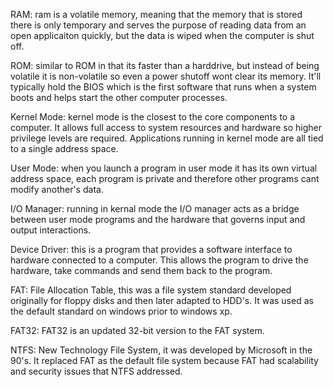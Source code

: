 RAM: ram is a volatile memory, meaning that the memory that is stored there is only temporary and serves the purpose of reading data from an open applicaiton quickly, but the data is wiped when the computer is shut off.

ROM: similar to ROM in that its faster than a harddrive, but instead of being volatile it is non-volatile so even a power shutoff wont clear its memory. It'll typically hold the BIOS which is the first software that runs when a system boots and helps start the other computer processes. 

Kernel Mode: kernel mode is the closest to the core components to a computer. It allows full access to system resources and hardware so higher privilege levels are required. Applications running in kernel mode are all tied to a single address space.

User Mode: when you launch a program in user mode it has its own virtual address space, each program is private and therefore other programs cant modify another's data. 

I/O Manager: running in kernal mode the I/O manager acts as a bridge between user mode programs and the hardware that governs input and output interactions. 

Device Driver: this is a program that provides a software interface to hardware connected to a computer. This allows the program to drive the hardware, take commands and send them back to the program. 

FAT: File Allocation Table, this was a file system standard developed originally for floppy disks and then later adapted to HDD's. It was used as the default standard on windows prior to windows xp.

FAT32: FAT32 is an updated 32-bit version to the FAT system.

NTFS: New Technology File System, it was developed by Microsoft in the 90's. It replaced FAT as the default file system because FAT had scalability and security issues that NTFS addressed.



